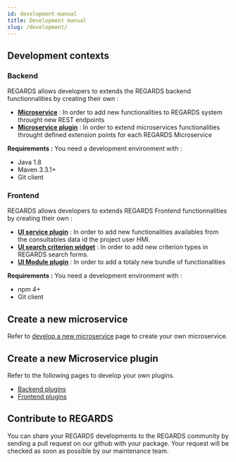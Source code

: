 ```yaml
---
id: development-manual
title: Development manual
slug: /development/
---
```


## Development contexts

### Backend

REGARDS allows developers to extends the REGARDS backend functionnalities by creating their own :

- **[Microservice](backend/framework/dev-microservice/)** : In order to add new functionalities to REGARDS system throught new REST endpoints
- **[Microservice plugin](backend/framework/modules/plugins/)** : In order to extend microservices functionalities throught defined extension points for each REGARDS Microservice

**Requirements :** You need a development environment with :

- Java 1.8
- Maven 3.3.1+
- Git client

### Frontend

REGARDS allows developers to extends REGARDS Frontend functionnalities by creating their own :

- **[UI service plugin](frontend/plugins/service/)** : In order to add new functionalities availables from the consultables data id the project user HMI.
- **[UI search criterion widget](frontend/plugins/criteria/)** : In order to add new criterion types in REGARDS search forms.
- **[UI Module plugin](frontend/plugins/)** : In order to add a totaly new bundle of functionalities

**Requirements :** You need a development environment with :

- npm 4+
- Git client

## Create a new microservice

Refer to [develop a new microservice](backend/framework/dev-microservice/) page to create your own microservice.

## Create a new Microservice plugin

Refer to the following pages to develop your own plugins.

- [Backend plugins](backend/framework/modules/plugins/)
- [Frontend plugins](frontend/plugins/)

## Contribute to REGARDS

You can share your REGARDS developments to the REGARDS community by sending a pull request on our github with your package. Your request will be checked as soon as possible by our maintenance team.
